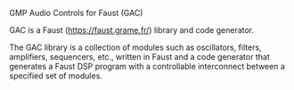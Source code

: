 GMP Audio Controls for Faust (GAC)

GAC is a Faust (https://faust.grame.fr/) library and code generator.

The GAC library is a collection of modules such as oscillators,
filters, amplifiers, sequencers, etc., written in Faust and a code
generator that generates a Faust DSP program with a controllable
interconnect between a specified set of modules.

